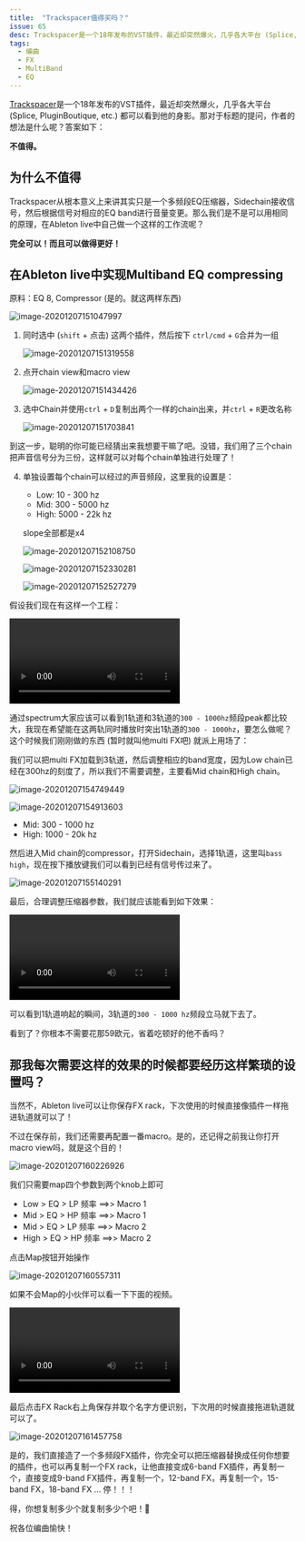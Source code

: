 ```yaml
---
title:  "Trackspacer值得买吗？"
issue: 65
desc: Trackspacer是一个18年发布的VST插件，最近却突然爆火，几乎各大平台 (Splice, PluginBoutique, etc.) 都可以看到他的身影。那对于标题的提问，作者的想法是什么呢？答案如下：
tags: 
  - 编曲
  - FX
  - MultiBand
  - EQ
---
```


[Trackspacer](https://www.wavesfactory.com/audio-plugins/trackspacer/)是一个18年发布的VST插件，最近却突然爆火，几乎各大平台 (Splice, PluginBoutique, etc.) 都可以看到他的身影。那对于标题的提问，作者的想法是什么呢？答案如下：

**不值得。**

## 为什么不值得

Trackspacer从根本意义上来讲其实只是一个多频段EQ压缩器，Sidechain接收信号，然后根据信号对相应的EQ band进行音量变更。那么我们是不是可以用相同的原理，在Ableton live中自己做一个这样的工作流呢？

**完全可以！而且可以做得更好！**

## 在Ableton live中实现Multiband EQ compressing

原料：EQ 8, Compressor (是的。就这两样东西)

![image-20201207151047997](https://blog-r2.jw1.dev/p_assets/202012/image-20201207151047997.png)

1. 同时选中 (`shift` + 点击) 这两个插件，然后按下 `ctrl/cmd` + `G`合并为一组

   ![image-20201207151319558](https://blog-r2.jw1.dev/p_assets/202012/image-20201207151319558.png)

2. 点开chain view和macro view

   ![image-20201207151434426](https://blog-r2.jw1.dev/p_assets/202012/image-20201207151434426.png)

3. 选中Chain并使用`ctrl` + `D`复制出两个一样的chain出来，并`ctrl` + `R`更改名称

   ![image-20201207151703841](https://blog-r2.jw1.dev/p_assets/202012/image-20201207151703841.png)

到这一步，聪明的你可能已经猜出来我想要干嘛了吧。没错，我们用了三个chain把声音信号分为三份，这样就可以对每个chain单独进行处理了！

4. 单独设置每个chain可以经过的声音频段，这里我的设置是：

   - Low: 10 - 300 hz
   - Mid: 300 - 5000 hz
   - High: 5000 - 22k hz

   slope全部都是x4

   ![image-20201207152108750](https://blog-r2.jw1.dev/p_assets/202012/image-20201207152108750.png)

   ![image-20201207152330281](https://blog-r2.jw1.dev/p_assets/202012/image-20201207152330281.png)

   ![image-20201207152527279](https://blog-r2.jw1.dev/p_assets/202012/image-20201207152527279.png)

假设我们现在有这样一个工程：

![video](https://blog-r2.jw1.dev/p_assets/202012/1.mp4)

通过spectrum大家应该可以看到1轨道和3轨道的`300 - 1000hz`频段peak都比较大，我现在希望能在这两轨同时播放时突出1轨道的`300 - 1000hz`，要怎么做呢？这个时候我们刚刚做的东西 (暂时就叫他multi FX吧) 就派上用场了：

我们可以把multi FX加载到3轨道，然后调整相应的band宽度，因为Low chain已经在300hz的刻度了，所以我们不需要调整，主要看Mid chain和High chain。

![image-20201207154749449](https://blog-r2.jw1.dev/p_assets/202012/image-20201207154749449.png)

![image-20201207154913603](https://blog-r2.jw1.dev/p_assets/202012/image-20201207154913603.png)

- Mid: 300 - 1000 hz
- High: 1000 - 20k hz

然后进入Mid chain的compressor，打开Sidechain，选择1轨道，这里叫`bass high`，现在按下播放键我们可以看到已经有信号传过来了。

![image-20201207155140291](https://blog-r2.jw1.dev/p_assets/202012/image-20201207155140291.png)

最后，合理调整压缩器参数，我们就应该能看到如下效果：

![video](https://blog-r2.jw1.dev/p_assets/202012/2.mp4)

可以看到1轨道响起的瞬间，3轨道的`300 - 1000 hz`频段立马就下去了。

看到了？你根本不需要花那59欧元，省着吃顿好的他不香吗？



## 那我每次需要这样的效果的时候都要经历这样繁琐的设置吗？

当然不，Ableton live可以让你保存FX rack，下次使用的时候直接像插件一样拖进轨道就可以了！

不过在保存前，我们还需要再配置一番macro。是的，还记得之前我让你打开macro view吗，就是这个目的！

![image-20201207160226926](https://blog-r2.jw1.dev/p_assets/202012/image-20201207160226926.png)

我们只需要map四个参数到两个knob上即可

- Low > EQ > LP 频率 ==>> Macro 1
- Mid > EQ > HP 频率 ==>> Macro 1
- Mid > EQ > LP 频率 ==>> Macro 2
- High > EQ > HP 频率 ==>> Macro 2

点击Map按钮开始操作

![image-20201207160557311](https://blog-r2.jw1.dev/p_assets/202012/image-20201207160557311.png)

如果不会Map的小伙伴可以看一下下面的视频。

![video](https://blog-r2.jw1.dev/p_assets/202012/3.mp4)

最后点击FX Rack右上角保存并取个名字方便识别，下次用的时候直接拖进轨道就可以了。

![image-20201207161457758](https://blog-r2.jw1.dev/p_assets/202012/image-20201207161457758.png)

是的，我们直接造了一个多频段FX插件，你完全可以把压缩器替换成任何你想要的插件，也可以再复制一个FX rack，让他直接变成6-band FX插件，再复制一个，直接变成9-band FX插件，再复制一个，12-band FX，再复制一个，15-band FX，18-band FX ... 停！！！

得，你想复制多少个就复制多少个吧！🤣

祝各位编曲愉快！
